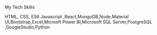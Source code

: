 My Tech Skills

HTML, CSS, ES6 Javascript ,React,MongoDB,Node,Material UI,Bootstrap,Excel,Microsft Power BI,Microsoft SQL Server,PostgreSQL ,GoogleStudio,Python
